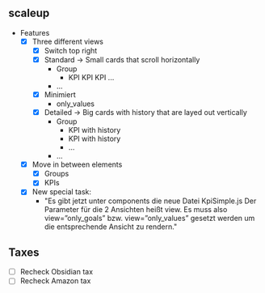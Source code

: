 ## scaleup
- Features
	- [x] Three different views
		- [x] Switch top right
		- [x] Standard -> Small cards that scroll horizontally
			- Group
				- KPI KPI KPI ...
			- ...
		- [x] Minimiert
			- only_values
		- [x] Detailed -> Big cards with history that are layed out vertically
			- Group
				- KPI with history
				- KPI with history
				- ...
			- ... 
	- [x] Move in between elements
		- [x] Groups
		- [x] KPIs
	- [x] New special task:
		- "Es gibt jetzt unter components die neue Datei KpiSimple.js Der Parameter für die 2 Ansichten heißt view. Es muss also view=”only_goals” bzw. view=”only_values” gesetzt werden um die entsprechende Ansicht zu rendern."


## Taxes
- [ ] Recheck Obsidian tax
- [ ] Recheck Amazon tax